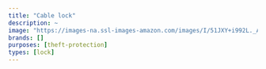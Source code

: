```yaml
---
title: "Cable lock"
description: ~
image: "https://images-na.ssl-images-amazon.com/images/I/51JXY+i992L._AC_US500_QL65_.jpg"
brands: []
purposes: [theft-protection]
types: [lock]
---
```

